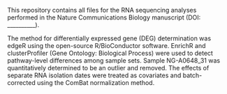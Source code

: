 This repository contains all files for the RNA sequencing analyses performed in the Nature Communications Biology manuscript (DOI: __________).

The method for differentially expressed gene (DEG) determination was edgeR using the open-source R/BioConductor software. EnrichR and clusterProfiler (Gene Ontology: Biological Process) were used to detect pathway-level differences among sample sets.
Sample NG-A0648_31 was quantitatively determined to be an outlier and removed. 
The effects of separate RNA isolation dates were treated as covariates and batch-corrected using the ComBat normalization method.
